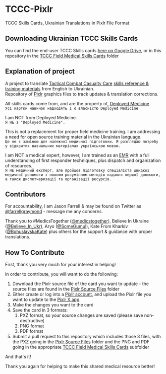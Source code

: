 # TCCC-Pixlr
TCCC Skills Cards, Ukrainian Translations in Pixlr File Format

## Downloading Ukrainian TCCC Skills Cards

You can find the end-user TCCC Skills cards [here on Google Drive](https://drive.google.com/drive/folders/173vr97nv5Xb3C8Z_sVUHjFA8SXX3cTE6), or in this repository in the [TCCC Field Medical Skills Cards](TCCC%20Field%20Medical%20Skills%20Cards%20(Бойові%20медичні%20навички)%20ENG%20-%20UKR) folder

## Explanation of project

A project to translate [Tactical Combat Casualty Care](https://en.wikipedia.org/wiki/Tactical_Combat_Casualty_Care) [skills reference & training materials](https://deployedmedicine.com/market/299/category/290) from English to Ukrainian.<br/>
Repository of [Pixlr](https://pixlr.com/) graphics files to track updates & translation corrections.

All skills cards come from, and are the property of, [Deployed Medicine](https://deployedmedicine.com)<br/>
`Усі картки навичок надходять і є власністю Deployed Medicine`

I am NOT from Deployed Medicine.<br/>
`Я НЕ з "Deployed Medicine".`

This is not a replacement for proper field medicine training. I am addressing a need for open source training material in the Ukrainian language.<br/>
`Це не є заміною для належної медичної підготовки. Я розглядаю потребу у відкритих навчальних матеріалах українською мовою.`

I am NOT a medical expert, however, I am trained as an [EMR](https://en.wikipedia.org/wiki/Emergency_medical_responder) with a full understanding of first responder techniques, plus dispatch and organization of resources.<br/>
`Я НЕ медичний експерт, але пройшов підготовку спеціаліста швидкої медичної допомоги з повним розумінням методів надання першої допомоги, а також диспетчеризації та організації ресурсів.`

## Contributors

For accountability, I am Jason Farrell & may be found on Twitter as [@farrellgraymond](https://twitter.com/farrellgraymond) - message me any concerns.

Thank you to #MedicsTogether ([@medicstogether](https://twitter.com/medicstogether)), Believe In Ukraine ([@Believe_In_Ukr](https://twitter.com/Believe_In_Ukr)), Aryo ([@SomeGumul](https://twitter.com/SomeGumul)), Kate From Kharkiv ([@BohuslavskaKate](https://twitter.com/BohuslavskaKate)) plus others for the support & guidance with proper translations.

## How To Contribute

First, thank you very much for your interest in helping!

In order to contribute, you will want to do the following:

1. Download the Pixlr source file of the card you want to update - the source files are found in the [Pixlr Source Files](Pixlr%20Source%20Files) folder
1. Either create or log into a [Pixlr account](https://pixlr.com/myaccount/), and upload the Pixlr file you want to update to the [Pixlr X app](https://pixlr.com/x/)
1. Make the changes you want to the card
1. Save the card in 3 formats:
   1. PXZ format, so your source changes are saved (please save non-destructive)
   1. PNG format
   1. PDF format
1. Submit a pull request to this repository which includes those 3 files, with the PXZ going in the [Pixlr Source Files](Pixlr%20Source%20Files) folder and the PNG and PDF going in the appropriate [TCCC Field Medical Skills Cards](TCCC%20Field%20Medical%20Skills%20Cards%20(Бойові%20медичні%20навички)%20ENG%20-%20UKR) subfolder

And that's it!

Thank you again for helping to make this shared medical resource better!

